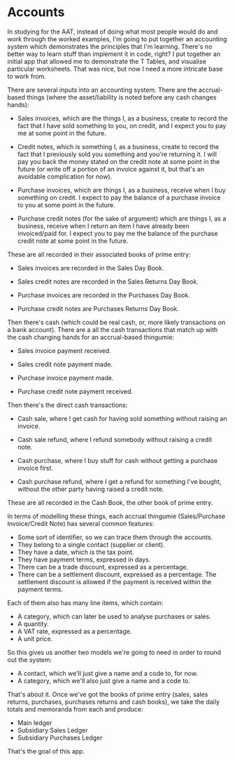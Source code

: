 # Accounts

In studying for the AAT, instead of doing what most people would do and work
through the worked examples, I'm going to put together an accounting system
which demonstrates the principles that I'm learning. There's no better way to
learn stuff than implement it in code, right? I put together an initial app
that allowed me to demonstrate the T Tables, and visualise particular
worksheets. That was nice, but now I need a more intricate base to work from.

There are several inputs into an accounting system. There are the
accrual-based things (where the asset/liability is noted before any cash
changes hands):

* Sales invoices, which are the things I, as a business, create to record the
  fact that I have sold something to you, on credit, and I expect you to pay
  me at some point in the future.

* Credit notes, which is something I, as a business, create to record the fact
  that I previously sold you something and you're returning it. I will pay you
  back the money stated on the credit note at some point in the future (or
  write off a portion of an invoice against it, but that's an avoidable
  complication for now).

* Purchase invoices, which are things I, as a business, receive when I buy
  something on credit. I expect to pay the balance of a purchase invoice to
  you at some point in the future.

* Purchase credit notes (for the sake of argument) which are things I, as a
  business, receive when I return an item I have already been invoiced/paid
  for. I expect you to pay me the balance of the purchase credit note at some
  point in the future.

These are all recorded in their associated books of prime entry:

* Sales invoices are recorded in the Sales Day Book.

* Sales credit notes are recorded in the Sales Returns Day Book.

* Purchase invoices are recorded in the Purchases Day Book.

* Purchase credit notes are Purchases Returns Day Book.

Then there's cash (which could be real cash, or, more likely transactions on a
bank account). There are a all the cash transactions that match up with the
cash changing hands for an accrual-based thingumie:

* Sales invoice payment received.

* Sales credit note payment made.

* Purchase invoice payment made.

* Purchase credit note payment received.

Then there's the direct cash transactions:

* Cash sale, where I get cash for having sold something without raising an
  invoice.

* Cash sale refund, where I refund somebody  without raising a credit note.

* Cash purchase, where I buy stuff for cash without getting a purchase invoice
  first.

* Cash purchase refund, where I get a refund for something I've bought,
  without the other party having raised a credit note.

These are all recorded in the Cash Book, the other book of prime entry.

In terms of modelling these things, each accrual thingumie (Sales/Purchase
Invoice/Credit Note) has several common features:

* Some sort of identifier, so we can trace them through the accounts.
* They belong to a single contact (supplier or client).
* They have a date, which is the tax point.
* They have payment terms, expressed in days.
* There can be a trade discount, expressed as a percentage.
* There can be a settlement discount, expressed as a percentage. The
  settlement discount is allowed if the payment is received within the payment
  terms.

Each of them also has many line items, which contain:

* A category, which can later be used to analyse purchases or sales.
* A quantity.
* A VAT rate, expressed as a percentage.
* A unit price.

So this gives us another two models we're going to need in order to round out
the system:

* A contact, which we'll just give a name and a code to, for now.
* A category, which we'll also just give a name and a code to.

That's about it. Once we've got the books of prime entry (sales, sales
returns, purchases, purchases returns and cash books), we take the daily
totals and memoranda from each and produce:

* Main ledger
* Subsidiary Sales Ledger
* Subsidiary Purchases Ledger

That's the goal of this app.
